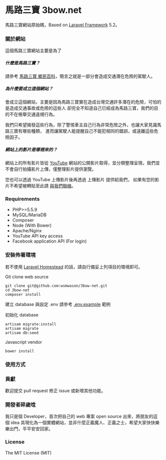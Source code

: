 # 馬路三寶 3bow.net

馬路三寶網站原始碼，Based on [Laravel Framework](https://laravel.com/) 5.2。

### 關於網站

這個馬路三寶網站主要是為了

##### 什麼是馬路三寶？

請參考 [馬路三寶 鄉民百科](http://zh.pttpedia.wikia.com/wiki/%E9%A6%AC%E8%B7%AF%E4%B8%89%E5%AF%B6)，簡言之就是一部分會造成交通潛在危險的駕駛人。

##### 為什麼要成立這個網站？

會成立這個網站，主要是因為馬路三寶實在造成台灣交通許多潛在的危險，可怕的是造成交通事故或危險的這些人 卻完全不知道自己已經成為馬路三寶，我們的目的不在檢舉交通違規行為。

我們只希望揭發這些行為，除了警惕車主自己行為非常危險之外，也讓大家見識馬路三寶有哪些種類， 進而讓駕駛人能提醒自己不能犯相同的錯誤，或遠離這些危險因子。

##### 網站上的影片是哪裡來的？

網站上的所有影片皆從 [YouTube](https://www.youtube.com/) 網站的公開影片取得，並分類整理呈現，我們並不會自行拍攝影片上傳，僅整理影片提供瀏覽。

您也可以透過 YouTube 上傳影片後再透過 上傳影片 提供給我們， 如果有您的影片不希望被轉貼至此請 [與我們聯絡](https://3bow.net/contact)。

### Requirements

 * PHP>=5.5.9
 * MySQL/MariaDB
 * Composer
 * Node (With Bower)
 * Apache/Nginx
 * YouTube API key access
 * Facebook application API (For login)

### 安裝佈署環境

若不使用 [Laravel Homestead](https://laravel.com/docs/5.2/homestead) 的話，請自行備妥上列項目的環境即可。

Git clone web source

    git clone git@github.com:wsmwason/3bow-net.git
    cd 3bow-net
    composer install

建立 database 與設定 .env 請參考 [.env.example](https://github.com/wsmwason/3bow-net/blob/master/.env.example) 範例

初始化 database

    artisam migrate:install
    artisam migrate
    artisam db:seed

Javascript vendor

    bower install

### 使用方式

### 貢獻

歡迎提交 pull request 修正 issue 或新增其他功能。

### 開發者碎歲唸

我只是個 Developer，首次把自己的 web 專案 open source 出來，將朋友的這個 idea 具現化為一個實體網站，並非什麼正義魔人、正義之士，希望大家快快樂樂出門，平平安安回家。

### License

The MIT License (MIT)